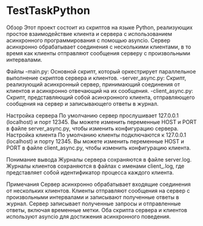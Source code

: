# TestTaskPython

Обзор
Этот проект состоит из скриптов на языке Python, реализующих простое взаимодействие клиента и сервера с использованием асинхронного программирования с помощью asyncio. Сервер асинхронно обрабатывает соединения с несколькими клиентами, в то время как клиенты отправляют сообщения серверу с произвольными интервалами.

Файлы
-main.py: Основной скрипт, который оркестрирует параллельное выполнение скриптов сервера и клиентов.
-server_async.py: Скрипт, реализующий асинхронный сервер, принимающий соединения от клиентов и асинхронно отвечающий на их сообщения.
-client_async.py: Скрипт, представляющий собой асинхронного клиента, отправляющего сообщения на сервер и записывающего ответы в журнал.

Настройка сервера
По умолчанию сервер прослушивает 127.0.0.1 (localhost) и порт 12345.
Вы можете изменить переменные HOST и PORT в файле server_async.py, чтобы изменить конфигурацию сервера.
Настройка клиента
По умолчанию клиенты подключаются к 127.0.0.1 (localhost) и порту 12345.
Вы можете изменить переменные HOST и PORT в файле client_async.py, чтобы изменить конфигурацию клиента.

Понимание вывода
Журналы сервера сохраняются в файле server.log.
Журналы клиентов сохраняются в файлах с именами client_<PID>.log, где <PID> представляет собой идентификатор процесса каждого клиента.

Примечания
Сервер асинхронно обрабатывает входящие соединения от нескольких клиентов.
Клиенты отправляют сообщения на сервер с произвольными интервалами и записывают полученные ответы в журнал.
Сервер записывает полученные запросы и отправленные ответы, включая временные метки.
Оба скрипта сервера и клиентов используют asyncio для достижения асинхронного поведения.
